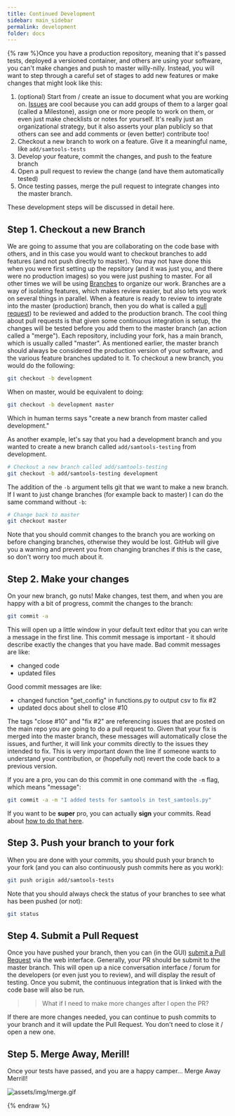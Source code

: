 ```yaml
---
title: Continued Development
sidebar: main_sidebar
permalink: development
folder: docs
---
```



{% raw %}Once you have a production repository, meaning that it's passed tests, deployed a versioned container, and others are using
your software, you can't make changes and push to master willy-nilly. Instead, you will want to step through a careful
set of stages to add new features or make changes that might look like this:

 1. (optional) Start from / create an issue to document what you are working on. [Issues](https://guides.github.com/features/issues/) are cool because you can add groups of them to a larger goal (called a Milestone), assign one or more people to work on them, or even just make checklists or notes for yourself. It's really just an organizational strategy, but it also asserts your plan publicly so that others can see and add comments or (even better) contribute too!
 2. Checkout a new branch to work on a feature. Give it a meaningful name, like `add/samtools-tests`
 3. Develop your feature, commit the changes, and push to the feature branch
 4. Open a pull request to review the change (and have them automatically tested)
 5. Once testing passes, merge the pull request to integrate changes into the master branch.


These development steps will be discussed in detail here.

## Step 1. Checkout a new Branch
We are going to assume that you are collaborating on the code base with others, and in this case you would want to checkout branches to add features (and not push directly to master). You may not have done this when you were first setting up the repsitory (and it was just you, and there were no production images) so you were just pushing to master. For all other times we will be using <a href="https://guides.github.com/introduction/flow/" target="_blank">Branches</a> to organize our work. 
Branches are a way of isolating features, which makes review easier, but also lets you work on several things in parallel.
When a feature is ready to review to integrate into the master (production) branch, then you do what is called a <a href="https://help.github.com/articles/about-pull-requests/" target="_blank">pull request</a>) to be reviewed and added to the production branch. The cool thing about pull requests is that given some continuous integration is setup, the changes will be tested before you add them to the master branch (an action called a "merge"). Each repository, including your fork, has a main branch, which is usually called "master". As mentioned earlier, the master branch should always be considered the production version of your software, and the various feature branches updated to it. To checkout a new branch, you would do the following:

```bash
git checkout -b development
```

When on master, would be equivalent to doing:

```bash
git checkout -b development master
```

Which in human terms says "create a new branch from master called development."

As another example, let's say that you had a development branch and you wanted to create a new branch called `add/samtools-testing` from development.

```bash
# Checkout a new branch called add/samtools-testing
git checkout -b add/samtools-testing development
```

The addition of the `-b` argument tells git that we want to make a new branch. If I want to just change branches (for example back to master) I can do the same command without `-b`:

```bash
# Change back to master
git checkout master
```

Note that you should commit changes to the branch you are working on before changing branches, otherwise they would be lost. GitHub will give you a warning and prevent you from changing branches if this is the case, so don't worry too much about it.


## Step 2. Make your changes
On your new branch, go nuts! Make changes, test them, and when you are happy with a bit of progress, commit the changes to the branch:

```bash
git commit -a
```

This will open up a little window in your default text editor that you can write a message in the first line. This commit message is important - it should describe exactly the changes that you have made. Bad commit messages are like:

- changed code
- updated files

Good commit messages are like:

- changed function "get_config" in functions.py to output csv to fix #2
- updated docs about shell to close #10

The tags "close #10" and "fix #2" are referencing issues that are posted on the main repo you are going to do a pull request to. Given that your fix is merged into the master branch, these messages will automatically close the issues, and further, it will link your commits directly to the issues they intended to fix. This is very important down the line if someone wants to understand your contribution, or (hopefully not) revert the code back to a previous version.

If you are a pro, you can do this commit in one command with the `-m` flag, which means "message":

```bash
git commit -a -m "I added tests for samtools in test_samtools.py"
```

If you want to be **super** pro, you can actually **sign** your commits. Read about [how to do that here](https://help.github.com/articles/signing-commits-using-gpg/).

## Step 3. Push your branch to your fork
When you are done with your commits, you should push your branch to your fork (and you can also continuously push commits here as you work):

```bash
git push origin add/samtools-tests
```

Note that you should always check the status of your branches to see what has been pushed (or not):

```bash
git status
```


## Step 4. Submit a Pull Request
Once you have pushed your branch, then you can (in the GUI) <a href="https://help.github.com/articles/creating-a-pull-request/" target="_blank">submit a Pull Request</a> via the web interface. Generally, your PR should be submit to the master branch. This will open up a nice conversation interface / forum for the developers (or even just you to review), and will display the result of testing. Once you submit, the continuous integration that is linked with the code base will also be run. 

>> What if I need to make more changes after I open the PR?

If there are more changes needed, you can continue to push commits to your branch and it will update the Pull Request. You don't need to close it / open a new one.

## Step 5. Merge Away, Merill!

Once your tests have passed, and you are a happy camper... Merge Away Merrill!

![assets/img/merge.gif](assets/img/merge.gif)

{% endraw %}
